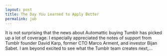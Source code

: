 ```yaml
---
layout: post
title: The Day You Learned to Apply Better
permalink: job
---
```


It is not surprising that the news about Automattic buying Tumblr has picked up a lot of coverage. I especially appreciated the notes of support from Tumblr founder David Karp, former CTO Marco Arment, and investor Bijan Sabet. I am beyond excited to see what the Tumblr team creates next,...
